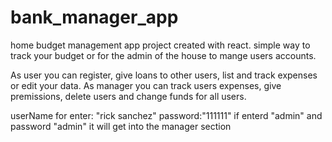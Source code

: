 # bank_manager_app
home budget management app
project created with react.
simple way to track your budget or for the admin of the house to mange users accounts.

As user you can register, give loans to other users, list and track expenses or edit your data.
As manager you can track users expenses, give premissions, delete users and change funds for all users.

userName for enter: "rick sanchez" password:"111111"
if enterd "admin" and password "admin" it will get into the manager section
